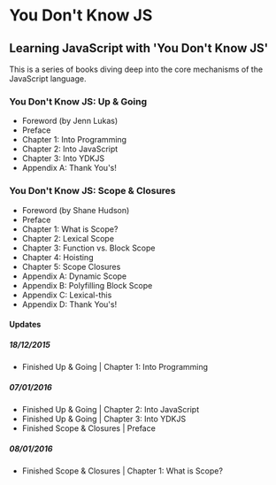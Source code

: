 # You Don't Know JS
## Learning JavaScript with 'You Don't Know JS'

This is a series of books diving deep into the core mechanisms of the JavaScript language.

### You Don't Know JS: Up & Going
- Foreword (by Jenn Lukas)
- Preface
- Chapter 1: Into Programming
- Chapter 2: Into JavaScript
- Chapter 3: Into YDKJS
- Appendix A: Thank You's!

### You Don't Know JS: Scope & Closures
- Foreword (by Shane Hudson)
- Preface
- Chapter 1: What is Scope?
- Chapter 2: Lexical Scope
- Chapter 3: Function vs. Block Scope
- Chapter 4: Hoisting
- Chapter 5: Scope Closures
- Appendix A: Dynamic Scope
- Appendix B: Polyfilling Block Scope
- Appendix C: Lexical-this
- Appendix D: Thank You's!

#### Updates
##### 18/12/2015
- Finished Up & Going | Chapter 1: Into Programming

##### 07/01/2016
- Finished Up & Going | Chapter 2: Into JavaScript
- Finished Up & Going | Chapter 3: Into YDKJS
- Finished Scope & Closures | Preface

##### 08/01/2016
- Finished Scope & Closures | Chapter 1: What is Scope?